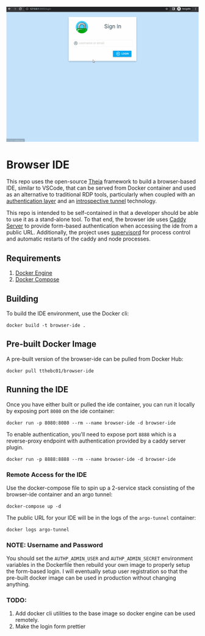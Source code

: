 ![Alt Text](/demo.gif)

# Browser IDE

This repo uses the open-source [Theia](https://theia-ide.org/) framework to build a browser-based IDE, similar to VSCode, that
can be served from Docker container and used as an alternative to traditional RDP tools, particularly 
when coupled with an [authentication layer](https://github.com/greenpau/caddy-security) and an 
[introspective tunnel](https://www.cloudflare.com/products/tunnel/) technology. 

This repo is intended to be self-contained in that a developer should be able to use it as a stand-alone tool. To that end,
the browser ide uses [Caddy Server](https://caddyserver.com/) to provide form-based authentication when accessing the ide 
from a public URL. Additionally, the project uses [supervisord](http://supervisord.org/) for process control and 
automatic restarts of the caddy and node processes. 

## Requirements

1. [Docker Engine](https://docs.docker.com/engine/install/)
2. [Docker Compose](https://docs.docker.com/compose/install/)

## Building

To build the IDE environment, use the Docker cli:

```
docker build -t browser-ide .
```

## Pre-built Docker Image

A pre-built version of the browser-ide can be pulled from Docker Hub:

```
docker pull tthebc01/browser-ide
```

## Running the IDE

Once you have either built or pulled the ide container, you can run it locally by exposing port `8080` on the ide container:

```
docker run -p 8080:8080 --rm --name browser-ide -d browser-ide
```

To enable authentication, you'll need to expose port `8888` which is a reverse-proxy endpoint with authentication
provided by a caddy server plugin.

```
docker run -p 8888:8888 --rm --name browser-ide -d browser-ide
```
### Remote Access for the IDE

Use the docker-compose file to spin up a 2-service stack consisting of the browser-ide container and an
argo tunnel:

```
docker-compose up -d
```

The public URL for your IDE will be in the logs of the `argo-tunnel` container:

```
docker logs argo-tunnel
```

### NOTE: Username and Password

You should set the `AUTHP_ADMIN_USER` and `AUTHP_ADMIN_SECRET` environment 
variables in the Dockerfile then rebuild your own image to properly
setup the form-based login. I will eventually setup user registration so that the 
pre-built docker image can be used in production without changing anything.

### TODO:

1. Add docker cli utilities to the base image so docker engine can be used remotely.
2. Make the login form prettier